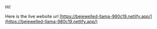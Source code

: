 Hi!

Here is the live website url [https://bejewelled-llama-980c19.netlify.app/](https://bejewelled-llama-980c19.netlify.app/)
